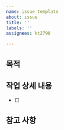```yaml
---
name: issue template
about: issue
title: ''
labels: ''
assignees: kt2790

---
```


## 목적
>
## 작업 상세 내용
- [ ]
## 참고 사항
